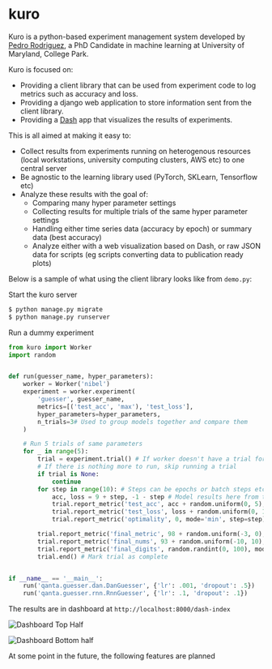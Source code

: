 # kuro

Kuro is a python-based experiment management system developed by [Pedro Rodriguez](https://pedrorodriguez.io), a PhD Candidate in
machine learning at University of Maryland, College Park.

Kuro is focused on:

* Providing a client library that can be used from experiment code to log metrics such as accuracy and loss.
* Providing a django web application to store information sent from the client library.
* Providing a [Dash](https://plot.ly/products/dash/) app that visualizes the results of experiments.

This is all aimed at making it easy to:
* Collect results from experiments running on heterogenous resources (local workstations, university computing clusters, AWS etc) to one central server
* Be agnostic to the learning library used (PyTorch, SKLearn, Tensorflow etc)
* Analyze these results with the goal of:
    * Comparing many hyper parameter settings
    * Collecting results for multiple trials of the same hyper parameter settings
    * Handling either time series data (accuracy by epoch) or summary data (best accuracy)
    * Analyze either with a web visualization based on Dash, or raw JSON data for scripts (eg scripts converting data to publication ready plots)

Below is a sample of what using the client library looks like from `demo.py`:

Start the kuro server

```python
$ python manage.py migrate
$ python manage.py runserver
```

Run a dummy experiment

```python
from kuro import Worker
import random


def run(guesser_name, hyper_parameters):
    worker = Worker('nibel')
    experiment = worker.experiment(
        'guesser', guesser_name,
        metrics=[('test_acc', 'max'), 'test_loss'],
        hyper_parameters=hyper_parameters,
        n_trials=3# Used to group models together and compare them
    )

    # Run 5 trials of same parameters
    for _ in range(5):
        trial = experiment.trial() # If worker doesn't have a trial for experiment make one, otherwise fetch it
        # If there is nothing more to run, skip running a trial
        if trial is None:
            continue
        for step in range(10): # Steps can be epochs or batch steps etc
            acc, loss = 9 + step, -1 - step # Model results here from testing data
            trial.report_metric('test_acc', acc + random.uniform(0, 5), step=step) # Explicitly pass step, no need for mode since it was passed in metrics
            trial.report_metric('test_loss', loss + random.uniform(0, 10), step=step) # For common things such as loss/accuracy, these are automatically inferred if not given
            trial.report_metric('optimality', 0, mode='min', step=step)# Allow step to be auto-computed, need mode since its a new metric on first iteration

        trial.report_metric('final_metric', 98 + random.uniform(-3, 0), mode='max') # similarly new metric needs mode
        trial.report_metric('final_nums', 93 + random.uniform(-10, 10), mode='min')
        trial.report_metric('final_digits', random.randint(0, 100), mode='min')
        trial.end() # Mark trial as complete


if __name__ == '__main__':
    run('qanta.guesser.dan.DanGuesser', {'lr': .001, 'dropout': .5})
    run('qanta.guesser.rnn.RnnGuesser', {'lr': .1, 'dropout': .1})
```

The results are in dashboard at `http://localhost:8000/dash-index`

![Dashboard Top Half](https://imgur.com/download/hWGog4L)

![Dashboard Bottom half](https://imgur.com/download/pUq5RPH)

At some point in the future, the following features are planned
